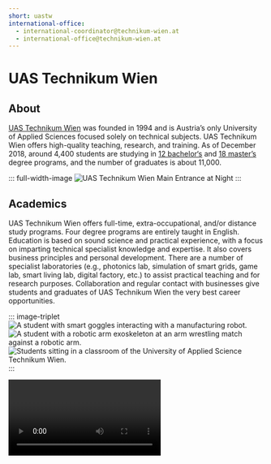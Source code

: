 ```yaml
---
short: uastw
international-office:
  - international-coordinator@technikum-wien.at
  - international-office@technikum-wien.at
---
```


# UAS Technikum Wien

## About

[UAS Technikum Wien](https://www.technikum-wien.at/en/) was founded in 1994 and is Austria’s only University of Applied Sciences focused solely on technical subjects.
UAS Technikum Wien offers high-quality teaching, research, and training.
As of December 2018, around 4,400 students are studying in [12 bachelor‘s](https://www.technikum-wien.at/en/study_programs/bachelor_s/) and [18 master’s](https://www.technikum-wien.at/en/study_programs/master_s/) degree programs, and the number of graduates is about 11,000.

::: full-width-image
<img :src="$withBase('/assets/img/partner/uastw/uastw-at-night.jpg')" title="UAS Technikum Wien (UAS TW) - Main Entrance" alt="UAS Technikum Wien Main Entrance at Night">
:::

## Academics

UAS Technikum Wien offers full-time, extra-occupational, and/or distance study programs.
Four degree programs are entirely taught in English.
Education is based on sound science and practical experience, with a focus on imparting technical specialist knowledge and expertise.
It also covers business principles and personal development.
There are a number of specialist laboratories (e.g., photonics lab, simulation of smart grids, game lab, smart living lab, digital factory, etc.) to assist practical teaching and for research purposes.
Collaboration and regular contact with businesses give students and graduates of UAS Technikum Wien the very best career opportunities.

::: image-triplet
<img :src="$withBase('/assets/img/partner/uastw/digital-factory-2.jpg')" title="UAS Technikum Wien (UAS TW) - Digital Factory" alt="A student with smart goggles interacting with a manufacturing robot.">
<img :src="$withBase('/assets/img/partner/uastw/digital-factory-3.jpg')" title="UAS Technikum Wien (UAS TW) - Digital Factory" alt="A student with a robotic arm exoskeleton at an arm wrestling match against a robotic arm.">
<img :src="$withBase('/assets/img/partner/uastw/classroom.jpg')" title="UAS Technikum Wien (UAS TW) - Classroom" alt="Students sitting in a classroom of the University of Applied Science Technikum Wien.">
:::

<Video id="xBFLoPRD6rE"/>

## Exchange Programme

Incoming exchange students from partner universities are free to select courses from different study programs and different semesters.
The academic year at UAS Technikum Wien is divided into winter (September – January) and summer term (February – July).
UAS Technikum Wien recommends 30 ECTS per semester, but demands that Incomings at least complete 15 ECTS per semester.
The English Course Guide, which can be downloaded on the [website](https://www.technikum-wien.at/en/international/incoming-mobility/incoming-students/), will help applicants to preselect courses.
Courses taught in German language are only available for Incomings with a sufficient command of the spoken and written language, which is level B2, according to the Common European Framework of Languages.
Further information about the incoming application process you can find in the video below:

<Video id="Kq8CMjZZ-M8" hl="en"/>

<!-- more -->
